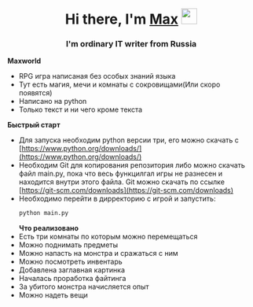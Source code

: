 <h1 align="center">Hi there, I'm <a href="https://dzen.ru/bobkov_tech" target="_blank">Max</a> 
<img src="https://github.com/blackcater/blackcater/raw/main/images/Hi.gif" height="32"/></h1>
<h3 align="center">I'm ordinary IT writer from Russia</h3>

**Maxworld**

- RPG игра написаная без особых знаний языка
- Тут есть магия, мечи и комнаты с сокровищами(Или скоро появятся)
- Написано на python
- Только текст и ни чего кроме текста

**Быстрый старт**

- Для запуска необходим python версии три, его можно скачать с [https://www.python.org/downloads/](https://www.python.org/downloads/)
- Необходим Git для копирования репозитория либо можно скачать файл main.py, пока что весь функцилгал игры не разнесен и находится внутри этого файла. Git можно скачать по ссылке [https://git-scm.com/downloads](https://git-scm.com/downloads)
- Необходимо перейти в дирректорию с игрой и запустить:
  ```cmd
  python main.py
  ```
  **Что реализовано**
- Есть три комнаты по которым можно перемещаться
- Можно поднимать предметы
- Можно напасть на монстра и сражаться с ним
- Можно посмотреть инвентарь
- Добавлена заглавная картинка
- Началась проработка файтинга
- За убитого монстра начисляется опыт
- Можно надеть вещи
